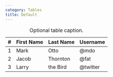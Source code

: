 ```yaml
---
category: Tables
title: Default
---
```

<div class="docs-example">
  <table class="table">
    <caption>Optional table caption.</caption>
    <thead>
      <tr>
        <th>#</th>
        <th>First Name</th>
        <th>Last Name</th>
        <th>Username</th>
      </tr>
    </thead>
    <tbody>
      <tr>
        <td>1</td>
        <td>Mark</td>
        <td>Otto</td>
        <td>@mdo</td>
      </tr>
      <tr>
        <td>2</td>
        <td>Jacob</td>
        <td>Thornton</td>
        <td>@fat</td>
      </tr>
      <tr>
        <td>3</td>
        <td>Larry</td>
        <td>the Bird</td>
        <td>@twitter</td>
      </tr>
    </tbody>
  </table>
</div>
